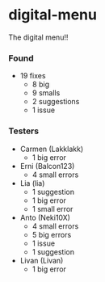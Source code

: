 # digital-menu

The digital menu!!

### Found

- 19 fixes
  - 8 big
  - 9 smalls
  - 2 suggestions
  - 1 issue

### Testers

- Carmen (Lakklakk)
  - 1 big error
- Erni (Balcon123)
  - 4 small errors
- Lia (lia)
  - 1 suggestion
  - 1 big error
  - 1 small error
- Anto (Neki10X)
  - 4 small errors
  - 5 big errors
  - 1 issue
  - 1 suggestion
- Livan (Livan)
  - 1 big error
